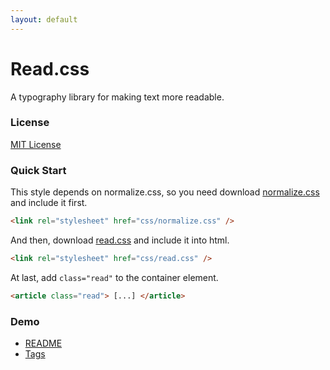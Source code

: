 ```yaml
---
layout: default
---
```


# Read.css

A typography library for making text more readable.

### License

[MIT License](http://opensource.org/licenses/MIT)

### Quick Start

This style depends on normalize.css, so you need download [normalize.css](http://necolas.github.io/normalize.css/) and include it first.

```html
<link rel="stylesheet" href="css/normalize.css" />
```

And then, download [read.css](http://www.intptr.im/read.css/read.css) and include it into html.

```html
<link rel="stylesheet" href="css/read.css" />
```

At last, add `class="read"` to the container element.

```html
<article class="read"> [...] </article>
```

### Demo

- [README](http://www.intptr.im/read.css/README.html)
- [Tags](http://www.intptr.im/read.css/tags.html)
